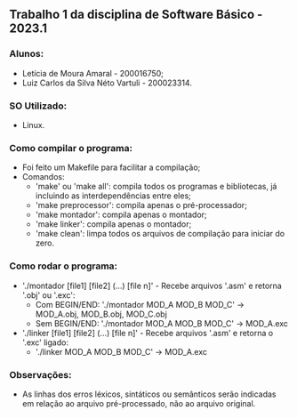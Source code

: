 ## Trabalho 1 da disciplina de Software Básico - 2023.1

### Alunos:
* Letícia de Moura Amaral - 200016750;
* Luiz Carlos da Silva Néto Vartuli - 200023314.

### SO Utilizado:
* Linux.

### Como compilar o programa:
* Foi feito um Makefile para facilitar a compilação;
* Comandos: 
  * 'make' ou 'make all': compila todos os programas e bibliotecas, já incluindo as interdependências entre eles;
  * 'make preprocessor': compila apenas o pré-processador;
  * 'make montador': compila apenas o montador;
  * 'make linker': compila apenas o montador;
  * 'make clean': limpa todos os arquivos de compilação para iniciar do zero.

### Como rodar o programa:
* './montador [file1] [file2] (...) [file n]' - Recebe arquivos '.asm' e retorna '.obj' ou '.exc':
  * Com BEGIN/END: './montador MOD_A MOD_B MOD_C' -> MOD_A.obj, MOD_B.obj, MOD_C.obj
  * Sem BEGIN/END: './montador MOD_A MOD_B MOD_C' -> MOD_A.exc
* './linker [file1] [file2] (...) [file n]' - Recebe arquivos '.asm' e retorna o '.exc' ligado:
  * './linker MOD_A MOD_B MOD_C' -> MOD_A.exc

### Observações:
* As linhas dos erros léxicos, sintáticos ou semânticos serão indicadas em relação ao arquivo pré-processado, não ao arquivo original.